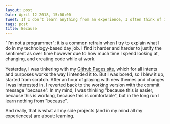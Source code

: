 ```yaml
---
layout: post
Date: April 12 2018, 15:00:00
Tweet: If I don’t learn anything from an experience, I often think of it as a waste of my time.
tags: post
title: Because
---
```


"I’m not a programmer"; it is a common refrain when I try to explain what I do in my technology-based day job. I find it harder and harder to justify the sentiment as over time however due to how much time I spend looking at, changing, and creating code while at work.

Yesterday, I was tinkering with my [Github Pages site](https://thejayray.github.io), which for all intents and purposes works the way I intended it to. But I was bored, so I blew it up, started from scratch. After an hour of playing with new themes and changes I was interested in, I reverted back to the working version with the commit message "because". In my mind, I was thinking "because this is easier, because this is working, because this is comfortable", but in the long run I learn nothing from "because".

And really, that is what all my side projects (and in my mind all my experiences) are about: learning.